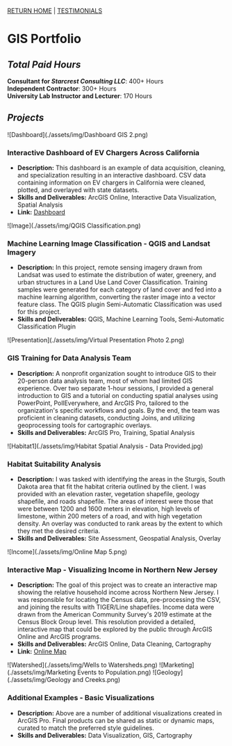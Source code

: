 [RETURN HOME](https://cjknoble.github.io/) | [TESTIMONIALS](./testimonials.html)

# GIS Portfolio 


## _Total Paid Hours_
**Consultant for _Starcrest Consulting LLC_**: 400+ Hours <br>
**Independent Contractor**: 300+ Hours <br>
**University Lab Instructor and Lecturer**: 170 Hours

## _Projects_
![Dashboard](./assets/img/Dashboard GIS 2.png)
### Interactive Dashboard of EV Chargers Across California
- **Description:** This dashboard is an example of data acquisition, cleaning, and specialization resulting in an interactive dashboard. CSV data containing information on EV chargers in California were cleaned, plotted, and overlayed with state datasets.
- **Skills and Deliverables:** ArcGIS Online, Interactive Data Visualization, Spatial Analysis
- **Link:** [Dashboard](https://montclair.maps.arcgis.com/apps/dashboards/d4113e3aeaea44529c3d5a37b35877f1)

![Image](./assets/img/QGIS Classification.png)
### Machine Learning Image Classification - QGIS and Landsat Imagery 
- **Description:** In this project, remote sensing imagery drawn from Landsat was used to estimate the distribution of water, greenery, and urban structures in a Land Use Land Cover Classification. Training samples were generated for each category of land cover and fed into a machine learning algorithm, converting the raster image into a vector feature class. The QGIS plugin Semi-Automatic Classification was used for this project. 
- **Skills and Deliverables:** QGIS, Machine Learning Tools, Semi-Automatic Classification Plugin

![Presentation](./assets/img/Virtual Presentation Photo 2.png)
### GIS Training for Data Analysis Team
- **Description:** A nonprofit organization sought to introduce GIS to their 20-person data analysis team, most of whom had limited GIS experience. Over two separate 1-hour sessions, I provided a general introduction to GIS and a tutorial on conducting spatial analyses using PowerPoint, PollEverywhere, and ArcGIS Pro, tailored to the organization's specific workflows and goals. By the end, the team was proficient in cleaning datasets, conducting Joins, and utilizing geoprocessing tools for cartographic overlays.
- **Skills and Deliverables:** ArcGIS Pro, Training, Spatial Analysis

![Habitat1](./assets/img/Habitat Spatial Analysis - Data Provided.jpg)
### Habitat Suitability Analysis
- **Description:** I was tasked with identifying the areas in the Sturgis, South Dakota area that fit the habitat criteria outlined by the client. I was provided with an elevation raster, vegetation shapefile, geology shapefile, and roads shapefile. The areas of interest were those that were between 1200 and 1600 meters in elevation, high levels of limestone, within 200 meters of a road, and with high vegetation density. An overlay was conducted to rank areas by the extent to which they met the desired criteria.
- **Skills and Deliverables:** Site Assessment, Geospatial Analysis, Overlay

![Income](./assets/img/Online Map 5.png)
### Interactive Map - Visualizing Income in Northern New Jersey
- **Description:** The goal of this project was to create an interactive map showing the relative household income across Northern New Jersey. I was responsible for locating the Census data, pre-processing the CSV, and joining the results with TIGER/Line shapefiles. Income data were drawn from the American Community Survey's 2019 estimate at the Census Block Group level. This resolution provided a detailed, interactive map that could be explored by the public through ArcGIS Online and ArcGIS programs.
- **Skills and Deliverables:** ArcGIS Online, Data Cleaning, Cartography
- **Link:** [Online Map](https://services9.arcgis.com/QHXEWAb0pE2rvfbb/arcgis/rest/services/Median_Income_Map__Online_/FeatureServer)

![Watershed](./assets/img/Wells to Watersheds.png)
![Marketing](./assets/img/Marketing Events to Population.png)
![Geology](./assets/img/Geology and Creeks.png)
### Additional Examples - Basic Visualizations
- **Description:** Above are a number of additional visualizations created in ArcGIS Pro. Final products can be shared as static or dynamic maps, curated to match the preferred style guidelines.
- **Skills and Deliverables:** Data Visualization, GIS, Cartography
